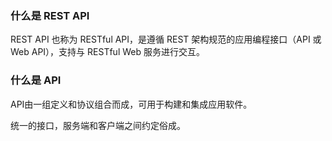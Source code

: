 ### 什么是 REST API

REST API 也称为 RESTful API，是遵循 REST 架构规范的应用编程接口（API 或 Web API），支持与 RESTful Web 服务进行交互。


### 什么是 API


API由一组定义和协议组合而成，可用于构建和集成应用软件。

统一的接口，服务端和客户端之间约定俗成。
